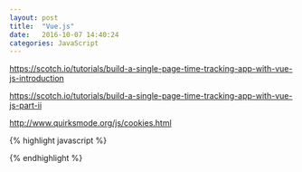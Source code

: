 ```yaml
---
layout: post
title:  "Vue.js"
date:   2016-10-07 14:40:24
categories: JavaScript
---
```


https://scotch.io/tutorials/build-a-single-page-time-tracking-app-with-vue-js-introduction

https://scotch.io/tutorials/build-a-single-page-time-tracking-app-with-vue-js-part-ii

http://www.quirksmode.org/js/cookies.html

{% highlight javascript %}

{% endhighlight %}
